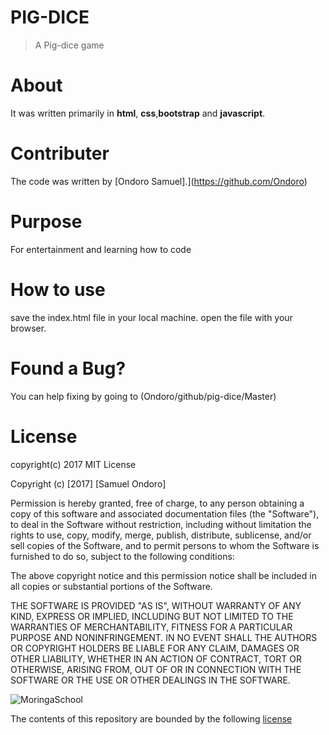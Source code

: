 # PIG-DICE

> A Pig-dice game
# About

It was written primarily in **html**, **css**,**bootstrap** and **javascript**.

# Contributer

The code was written by [Ondoro Samuel].](https://github.com/Ondoro)

# Purpose

For entertainment and learning how to code
# How to use

save the index.html file in your local machine. open the file with your browser.

# Found a Bug?
You can help fixing by going to (Ondoro/github/pig-dice/Master)

# License

copyright(c) 2017
MIT License

Copyright (c) [2017] [Samuel Ondoro]

Permission is hereby granted, free of charge, to any person obtaining a copy
of this software and associated documentation files (the "Software"), to deal
in the Software without restriction, including without limitation the rights
to use, copy, modify, merge, publish, distribute, sublicense, and/or sell
copies of the Software, and to permit persons to whom the Software is
furnished to do so, subject to the following conditions:

The above copyright notice and this permission notice shall be included in all
copies or substantial portions of the Software.

THE SOFTWARE IS PROVIDED "AS IS", WITHOUT WARRANTY OF ANY KIND, EXPRESS OR
IMPLIED, INCLUDING BUT NOT LIMITED TO THE WARRANTIES OF MERCHANTABILITY,
FITNESS FOR A PARTICULAR PURPOSE AND NONINFRINGEMENT. IN NO EVENT SHALL THE
AUTHORS OR COPYRIGHT HOLDERS BE LIABLE FOR ANY CLAIM, DAMAGES OR OTHER
LIABILITY, WHETHER IN AN ACTION OF CONTRACT, TORT OR OTHERWISE, ARISING FROM,
OUT OF OR IN CONNECTION WITH THE SOFTWARE OR THE USE OR OTHER DEALINGS IN THE
SOFTWARE.

![MoringaSchool](http://Ondoro/github.io/pig-dice)

The contents of this repository are bounded by the following [license](https://github.com/Ondoro/pig-dice/Master/LICENSE.txt)
